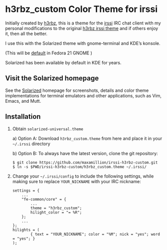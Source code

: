 h3rbz_custom Color Theme for irssi
==================================

Initially created by [h3rbz](http://irssi.org/themes), this is a
theme for the [irssi](http://irssi.org/) IRC chat client with my personal
modifications to the original [h3rbz irssi theme](http://irssi.org/themefiles/h3rbz.theme)
and if others enjoy it, then all the better.

I use this with the Solarized theme with gnome-terminal and KDE’s konsole.

[irssi]:                    http://www.irssi.org/
[Solarized]:                http://ethanschoonover.com/solarized
[Solarized Gnome-terminal]: https://github.com/Anthony25/gnome-terminal-colors-solarized
(This will be [default](http://fedoramagazine.org/fedora-21-will-feature-solarized-color-schemes-in-both-the-terminal-and-gedit/) in Fedora 21 GNOME )

Solarized has been available by default in KDE for years.

Visit the Solarized homepage
----------------------------

See the [Solarized] homepage for screenshots, details and color theme
implementations for terminal emulators and other applications, such as Vim,
Emacs, and Mutt.

Installation
------------

1.  Obtain `solarized-universal.theme`

    a) Option A: Download `h3rbz_custom.theme` from here
       and place it in your `~/.irssi` directory

    b) Option B: To always have the latest version, clone the git repository:

        $ git clone https://github.com/maxamillion/irssi-h3rbz-custom.git
        $ ln -s $PWD/irssi-h3rbz-custom/h3rbz_custom.theme ~/.irssi/

2.  Change your `~/.irssi/config` to include the following settings, while making
    sure to replace `YOUR_NICKNAME` with your IRC nickname:

        settings = {
            ...
            "fe-common/core" = {
                ...
                theme = "h3rbz_custom";
                hilight_color = "= %R";
            };
            ...
        };
        hilights = (
                { text = "YOUR_NICKNAME"; color = "%M"; nick = "yes"; word = "yes"; }
        );

